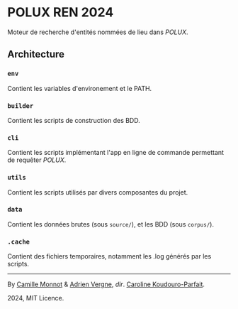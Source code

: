 # POLUX REN 2024
Moteur de recherche d'entités nommées de lieu dans _POLUX_.

## Architecture
### `env`
Contient les variables d'environement et le PATH.

### `builder`
Contient les scripts de construction des BDD.

### `cli`
Contient les scripts implémentant l'app en ligne de commande permettant de requêter _POLUX_.

### `utils`
Contient les scripts utilisés par divers composantes du projet.

### `data`
Contient les données brutes (sous `source/`), et les BDD (sous `corpus/`).

### `.cache`
Contient des fichiers temporaires, notamment les .log générés par les scripts.

***
By [Camille Monnot](https://github.com/Rber085) & [Adrien Vergne](https://github.com/TeaS0710), _dir_. [Caroline Koudouro-Parfait](https://github.com/carolinekoudoroparfait).

2024, MIT Licence.
